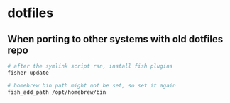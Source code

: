 # dotfiles

## When porting to other systems with old dotfiles repo

```bash
# after the symlink script ran, install fish plugins
fisher update

# homebrew bin path might not be set, so set it again
fish_add_path /opt/homebrew/bin
```

